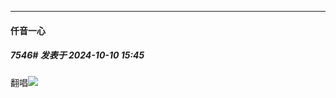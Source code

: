 ﻿
*****

####  仟音一心  
##### 7546#       发表于 2024-10-10 15:45

翻唱<img src="https://p.sda1.dev/19/d5859caf3bbc4f2fc4e78b104de80df3/image.jpg" referrerpolicy="no-referrer">

